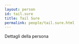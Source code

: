 ```yaml
---
layout: person
id: tail.sure
title: Tail Sure
permalink: people/tail.sure.html
---
```


Dettagli della persona